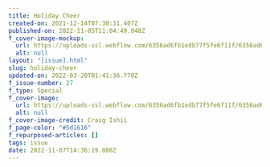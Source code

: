 ```yaml
---
title: Holiday Cheer
created-on: 2021-12-14T07:30:31.407Z
published-on: 2022-11-05T11:04:49.048Z
f_cover-image-mockup:
  url: https://uploads-ssl.webflow.com/6356ad6fb1edb77f5fe6f11f/6356ad6fb1edb703d4e6fa36_61be49085f3edbf5a32d977c_61b848a7d6c6c123905dc727_Magazine20Mockup.png
  alt: null
layout: "[issue].html"
slug: holiday-cheer
updated-on: 2022-03-20T01:41:36.770Z
f_issue-number: 27
f_type: Special
f_cover-image:
  url: https://uploads-ssl.webflow.com/6356ad6fb1edb77f5fe6f11f/6356ad6fb1edb7bedde6fa1c_61be4732202d510666d92195_61b84813730fc8a81572d439_Yo20Media20December20202120Cover.png
  alt: null
f_cover-image-credit: Craig Ishii
f_page-color: "#5d1616"
f_repurposed-articles: []
tags: issue
date: 2022-11-07T14:36:19.088Z
---
```

